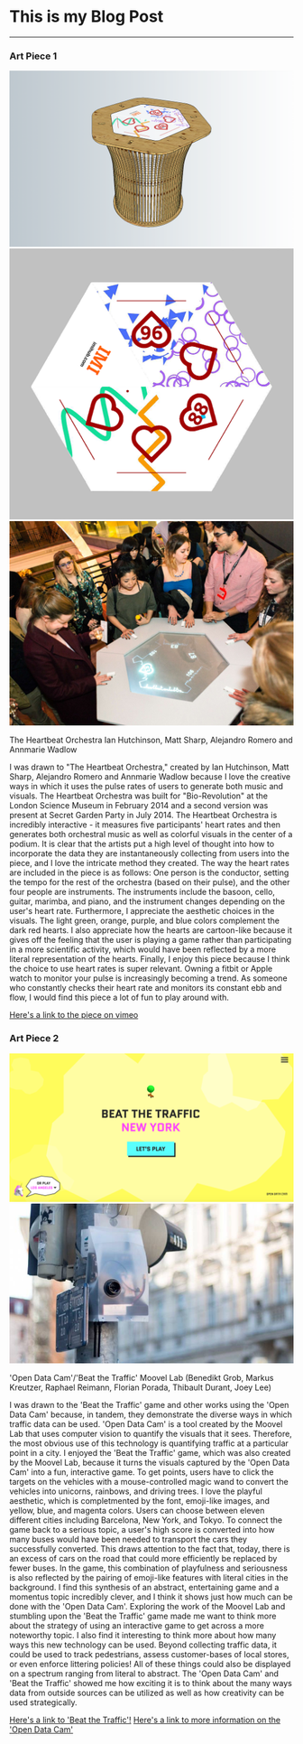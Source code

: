 # This is my Blog Post
------

### Art Piece 1
![Heartbeat Orchestra](images/heartbeatorchestra.png?raw=true "Heartbeat Orchestra")
![Heartbeat Orchestra](images/heartbeatorchestra2.png?raw=true "Heartbeat Orchestra")
![Heartbeat Orchestra](images/heartbeatorchestra3.png?raw=true "Heartbeat Orchestra")

The Heartbeat Orchestra
Ian Hutchinson, Matt Sharp, Alejandro Romero and Annmarie Wadlow

I was drawn to "The Heartbeat Orchestra," created by Ian Hutchinson, Matt Sharp, Alejandro Romero and Annmarie Wadlow because I love the creative ways in which it uses the pulse rates of users to generate both music and visuals. The Heartbeat Orchestra was built for "Bio-Revolution" at the London Science Museum in February 2014 and a second version was present at Secret Garden Party in July 2014. The Heartbeat Orchestra is incredibly interactive - it measures five participants' heart rates and then generates both orchestral music as well as colorful visuals in the center of a podium. It is clear that the artists put a high level of thought into how to incorporate the data they are instantaneously collecting from users into the piece, and I love the intricate method they created. The way the heart rates are included in the piece is as follows: One person is the conductor, setting the tempo for the rest of the orchestra (based on their pulse), and the other four people are instruments. The instruments include the basoon, cello, guitar, marimba, and piano, and the instrument changes depending on the user's heart rate. Furthermore, I appreciate the aesthetic choices in the visuals. The light green, orange, purple, and blue colors complement the dark red hearts. I also appreciate how the hearts are cartoon-like because it gives off the feeling that the user is playing a game rather than participating in a more scientific activity, which would have been reflected by a more literal representation of the hearts. Finally, I enjoy this piece because I think  the choice to use heart rates is super relevant. Owning a fitbit or Apple watch to monitor your pulse is increasingly becoming a trend. As someone who constantly checks their heart rate and monitors its constant ebb and flow, I would find this piece a lot of fun to play around with. 

[Here's a link to the piece on vimeo](https://vimeo.com/134049091)



### Art Piece 2
![Open Data Cam](images/opendatacam.png?raw=true "Open Data Cam")
![Open Data Cam](images/opendatacam2.png?raw=true "Open Data Cam")

'Open Data Cam'/'Beat the Traffic'
Moovel Lab (Benedikt Grob, Markus Kreutzer, Raphael Reimann, Florian Porada, Thibault Durant, Joey Lee)

I was drawn to the 'Beat the Traffic' game and other works using the 'Open Data Cam' because, in tandem, they demonstrate the diverse ways in which traffic data can be used. 'Open Data Cam' is a tool created by the Moovel Lab that uses computer vision to quantify the visuals that it sees. Therefore, the most obvious use of this technology is quantifying traffic at a particular point in a city. I enjoyed the 'Beat the Traffic' game, which was also created by the Moovel Lab, because it turns the visuals captured by the 'Open Data Cam' into a fun, interactive game. To get points, users have to click the targets on the vehicles with a mouse-controlled magic wand to convert the vehicles into unicorns, rainbows, and driving trees. I love the playful aesthetic, which is completmented by the font, emoji-like images, and yellow, blue, and magenta colors. Users can choose between eleven different cities including Barcelona, New York, and Tokyo. To connect the game back to a serious topic, a user's high score is converted into how many buses would have been needed to transport the cars they successfully converted. This draws attention to the fact that, today, there is an excess of cars on the road that could more efficiently be replaced by fewer buses. In the game, this combination of playfulness and seriousness is also reflected by the pairing of emoji-like features with literal cities in the background. I find this synthesis of an abstract, entertaining game and a momentus topic incredibly clever, and I think it shows just how much can be done with the 'Open Data Cam'. Exploring the work of the Moovel Lab and stumbling upon the 'Beat the Traffic' game made me want to think more about the strategy of using an interactive game to get across a more noteworthy topic. I also find it interesting to think more about how many ways this new technology can be used. Beyond collecting traffic data, it could be used to track pedestrians, assess customer-bases of local stores, or even enforce littering policies! All of these things could also be displayed on a spectrum ranging from literal to abstract. The 'Open Data Cam' and 'Beat the Traffic' showed me how exciting it is to think about the many ways data from outside sources can be utilized as well as how creativity can be used strategically. 

[Here's a link to 'Beat the Traffic'!](https://beatthetraffic.moovellab.com/newyork/level/1/)
[Here's a link to more information on the 'Open Data Cam'](https://lab.moovel.com/projects/opendatacam)